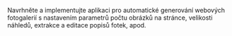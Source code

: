 Navrhněte a implementujte aplikaci pro automatické generování webových fotogalerií s nastavením parametrů počtu obrázků na stránce, velikosti náhledů, extrakce a editace popisů fotek, apod. 
